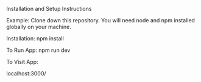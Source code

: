 Installation and Setup Instructions

Example:
Clone down this repository. You will need node and npm installed globally on your machine.

Installation:
npm install

To Run App:
npm run dev

To Visit App:

localhost:3000/
